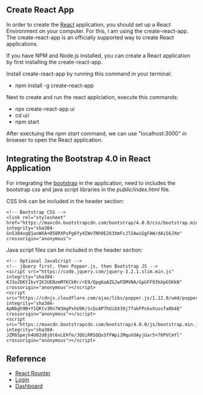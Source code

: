 ## Create React App

In order to create the [React](https://www.w3schools.com/react/default.asp) application, you should set up a React Environment on your computer. For this, I am using the create-react-app. The create-react-app is an officially supported way to create React applications.

If you have NPM and Node.js installed, you can create a React application by first installing the create-react-app.

Install create-react-app by running this command in your terminal:

* npm install -g create-react-app

Next to create and run the react applciation, execute this commands:

* npx create-react-app ui
* cd ui/
* npm start

After exectuing the *npm start* command, we can use "localhost:3000" in browser to open the React application.

## Integrating the Bootstrap 4.0 in React Application

For integrating the [bootstrap](https://getbootstrap.com/docs/4.0/getting-started/introduction/) in the application, need to includes the bootstrap css and java script libraries in the *public/index.html* file. 

CSS link can be included in the header section:

    <!-- Bootstrap CSS -->
    <link rel="stylesheet" href="https://maxcdn.bootstrapcdn.com/bootstrap/4.0.0/css/bootstrap.min.css" integrity="sha384-Gn5384xqQ1aoWXA+058RXPxPg6fy4IWvTNh0E263XmFcJlSAwiGgFAW/dAiS6JXm" crossorigin="anonymous">

Java script files can be included in the header section:

    <!-- Optional JavaScript -->
    <!-- jQuery first, then Popper.js, then Bootstrap JS -->
    <script src="https://code.jquery.com/jquery-3.2.1.slim.min.js" integrity="sha384-KJ3o2DKtIkvYIK3UENzmM7KCkRr/rE9/Qpg6aAZGJwFDMVNA/GpGFF93hXpG5KkN" crossorigin="anonymous"></script>
    <script src="https://cdnjs.cloudflare.com/ajax/libs/popper.js/1.12.9/umd/popper.min.js" integrity="sha384-ApNbgh9B+Y1QKtv3Rn7W3mgPxhU9K/ScQsAP7hUibX39j7fakFPskvXusvfa0b4Q" crossorigin="anonymous"></script>
    <script src="https://maxcdn.bootstrapcdn.com/bootstrap/4.0.0/js/bootstrap.min.js" integrity="sha384-JZR6Spejh4U02d8jOt6vLEHfe/JQGiRRSQQxSfFWpi1MquVdAyjUar5+76PVCmYl" crossorigin="anonymous"></script>
  


## Reference
* [React Rounter](https://codeburst.io/getting-started-with-react-router-5c978f70df91)
* [Login](https://bootsnipp.com/snippets/vl4R7)
* [Dashboard](https://bootsnipp.com/snippets/Q0dAX)
